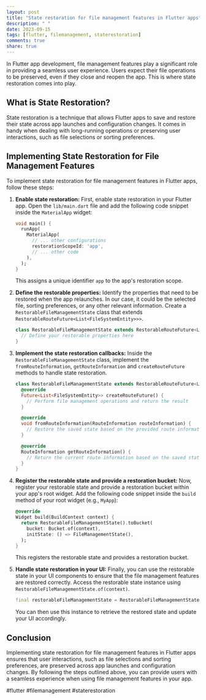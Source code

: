 ```yaml
---
layout: post
title: "State restoration for file management features in Flutter apps"
description: " "
date: 2023-09-15
tags: [flutter, filemanagement, staterestoration]
comments: true
share: true
---
```


In Flutter app development, file management features play a significant role in providing a seamless user experience. Users expect their file operations to be preserved, even if they close and reopen the app. This is where state restoration comes into play.

## What is State Restoration?

State restoration is a technique that allows Flutter apps to save and restore their state across app launches and configuration changes. It comes in handy when dealing with long-running operations or preserving user interactions, such as file selections or sorting preferences.

## Implementing State Restoration for File Management Features

To implement state restoration for file management features in Flutter apps, follow these steps:

1. **Enable state restoration:** First, enable state restoration in your Flutter app. Open the `lib/main.dart` file and add the following code snippet inside the `MaterialApp` widget:

   ```dart
   void main() {
     runApp(
       MaterialApp(
         // ... other configurations
         restorationScopeId: 'app',
         // ... other code
       ),
     );
   }
   ```

   This assigns a unique identifier `app` to the app's restoration scope.

2. **Define the restorable properties:** Identify the properties that need to be restored when the app relaunches. In our case, it could be the selected file, sorting preferences, or any other relevant information. Create a `RestorableFileManagementState` class that extends `RestorableRouteFuture<List<FileSystemEntity>>>`.

   ```dart
   class RestorableFileManagementState extends RestorableRouteFuture<List<FileSystemEntity>>> {
     // Define your restorable properties here
   }
   ```

3. **Implement the state restoration callbacks:** Inside the `RestorableFileManagementState` class, implement the `fromRouteInformation`, `getRouteInformation` and `createRouteFuture` methods to handle state restoration.

   ```dart
   class RestorableFileManagementState extends RestorableRouteFuture<List<FileSystemEntity>>> {
     @override
     Future<List<FileSystemEntity>> createRouteFuture() {
       // Perform file management operations and return the result
     }

     @override
     void fromRouteInformation(RouteInformation routeInformation) {
       // Restore the saved state based on the provided route information
     }

     @override
     RouteInformation getRouteInformation() {
       // Return the current route information based on the saved state
     }
   }
   ```

4. **Register the restorable state and provide a restoration bucket:** Now, register your restorable state and provide a restoration bucket within your app's root widget. Add the following code snippet inside the `build` method of your root widget (e.g., `MyApp`):

   ```dart
   @override
   Widget build(BuildContext context) {
     return RestorableFileManagementState().toBucket(
       bucket: Bucket.of(context),
       initState: () => FileManagementState(),
     );
   }
   ```

   This registers the restorable state and provides a restoration bucket.

5. **Handle state restoration in your UI:** Finally, you can use the restorable state in your UI components to ensure that the file management features are restored correctly. Access the restorable state instance using `RestorableFileManagementState.of(context)`.

   ```dart
   final restorableFileManagementState = RestorableFileManagementState.of(context);
   ```

   You can then use this instance to retrieve the restored state and update your UI accordingly.

## Conclusion

Implementing state restoration for file management features in Flutter apps ensures that user interactions, such as file selections and sorting preferences, are preserved across app launches and configuration changes. By following the steps outlined above, you can provide users with a seamless experience when using file management features in your app.

#flutter #filemanagement #staterestoration